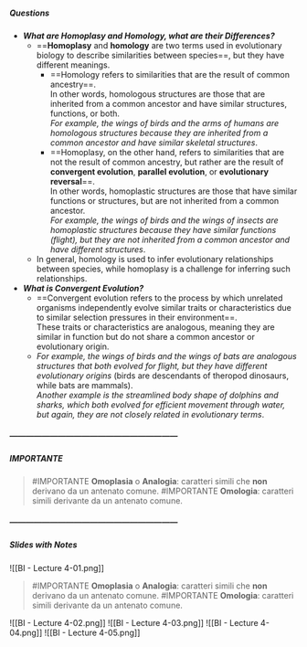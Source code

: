 ##### Questions
- ***What are Homoplasy and Homology, what are their Differences?***
	- ==**Homoplasy** and **homology** are two terms used in evolutionary biology to describe similarities between species==, but they have different meanings.
		- ==Homology refers to similarities that are the result of common ancestry==. <br>In other words, homologous structures are those that are inherited from a common ancestor and have similar structures, functions, or both. <br>*For example, the wings of birds and the arms of humans are homologous structures because they are inherited from a common ancestor and have similar skeletal structures*.
		- ==Homoplasy, on the other hand, refers to similarities that are not the result of common ancestry, but rather are the result of **convergent evolution**, **parallel evolution**, or **evolutionary reversal**==. <br>In other words, homoplastic structures are those that have similar functions or structures, but are not inherited from a common ancestor. <br>*For example, the wings of birds and the wings of insects are homoplastic structures because they have similar functions (flight), but they are not inherited from a common ancestor and have different structures*.
	- In general, homology is used to infer evolutionary relationships between species, while homoplasy is a challenge for inferring such relationships.
- ***What is Convergent Evolution?***
	- ==Convergent evolution refers to the process by which unrelated organisms independently evolve similar traits or characteristics due to similar selection pressures in their environment==. <br>These traits or characteristics are analogous, meaning they are similar in function but do not share a common ancestor or evolutionary origin.
	- *For example, the wings of birds and the wings of bats are analogous structures that both evolved for flight, but they have different evolutionary origins* (birds are descendants of theropod dinosaurs, while bats are mammals). <br>*Another example is the streamlined body shape of dolphins and sharks, which both evolved for efficient movement through water, but again, they are not closely related in evolutionary terms*.

##### —————————————————————
##### IMPORTANTE

> #IMPORTANTE **Omoplasia** o **Analogia**: caratteri simili che **non** derivano da un antenato comune.
> #IMPORTANTE **Omologia**: caratteri simili derivante da un antenato comune.

##### —————————————————————
##### Slides with Notes
![[BI - Lecture 4-01.png]]

> #IMPORTANTE **Omoplasia** o **Analogia**: caratteri simili che **non** derivano da un antenato comune.
> #IMPORTANTE **Omologia**: caratteri simili derivante da un antenato comune.

![[BI - Lecture 4-02.png]]  ![[BI - Lecture 4-03.png]] ![[BI - Lecture 4-04.png]] ![[BI - Lecture 4-05.png]]
